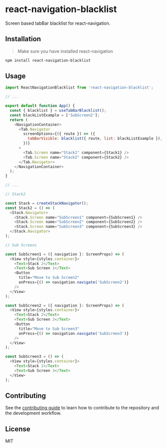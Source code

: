 # react-navigation-blacklist

Screen based tabBar blacklist for react-navigation.

## Installation

> Make sure you have installed react-navigation

```sh
npm install react-navigation-blacklist
```

## Usage

```js
import ReactNavigationBlacklist from 'react-navigation-blacklist';

// ...

export default function App() {
  const { blacklist } = useTabBarBlacklist();
  const blackListExample = ['SubScreen2'];
  return (
    <NavigationContainer>
      <Tab.Navigator
        screenOptions={({ route }) => ({
          tabBarVisible: blacklist({ route, list: blackListExample }),
        })}
      >
        <Tab.Screen name="Stack1" component={Stack1} />
        <Tab.Screen name="Stack2" component={Stack2} />
      </Tab.Navigator>
    </NavigationContainer>
  );
}

// ...

// Stack2

const Stack = createStackNavigator();
const Stack2 = () => (
  <Stack.Navigator>
    <Stack.Screen name="SubScreen1" component={SubScreen1} />
    <Stack.Screen name="SubScreen2" component={SubScreen2} />
    <Stack.Screen name="SubScreen3" component={SubScreen3} />
  </Stack.Navigator>
);

// Sub Screens

const SubScreen1 = ({ navigation }: ScreenProps) => (
  <View style={styles.container}>
    <Text>Stack 2</Text>
    <Text>Sub Screen 1</Text>
    <Button
      title="Move to Sub Screen2"
      onPress={() => navigation.navigate('SubScreen2')}
    />
  </View>
);

const SubScreen2 = ({ navigation }: ScreenProps) => (
  <View style={styles.container}>
    <Text>Stack 2</Text>
    <Text>Sub Screen 2</Text>
    <Button
      title="Move to Sub Screen3"
      onPress={() => navigation.navigate('SubScreen3')}
    />
  </View>
);

const SubScreen3 = () => (
  <View style={styles.container}>
    <Text>Stack 2</Text>
    <Text>Sub Screen 3</Text>
  </View>
);
```

## Contributing

See the [contributing guide](CONTRIBUTING.md) to learn how to contribute to the repository and the development workflow.

## License

MIT
